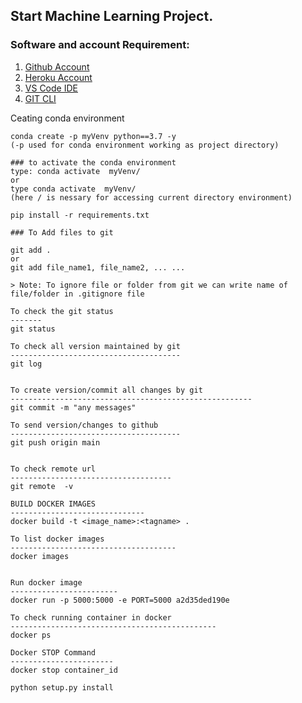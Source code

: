 ## Start Machine Learning Project.

### Software and account Requirement:

1. [Github Account](https://github.com)
2. [Heroku Account](https://dashboard.heroku.com/login)
3. [VS Code IDE](https://code.visualstudio.com/download)
4. [GIT CLI](https://git.scm.com/downloads)

Ceating conda environment
```
conda create -p myVenv python==3.7 -y 
(-p used for conda environment working as project directory)

```
```
### to activate the conda environment
type: conda activate  myVenv/
or 
type conda activate  myVenv/
(here / is nessary for accessing current directory environment)
```

```
pip install -r requirements.txt
```

```
### To Add files to git

git add . 
or 
git add file_name1, file_name2, ... ...

> Note: To ignore file or folder from git we can write name of file/folder in .gitignore file

To check the git status
-------
git status

To check all version maintained by git
--------------------------------------
git log


To create version/commit all changes by git
------------------------------------------------------
git commit -m "any messages"

To send version/changes to github
--------------------------------------
git push origin main


To check remote url
------------------------------------
git remote  -v
```

```
BUILD DOCKER IMAGES
------------------------------
docker build -t <image_name>:<tagname> .

To list docker images
-------------------------------------
docker images


Run docker image
------------------------
docker run -p 5000:5000 -e PORT=5000 a2d35ded190e

To check running container in docker
----------------------------------------------
docker ps

Docker STOP Command
-----------------------
docker stop container_id
```

```
python setup.py install
```